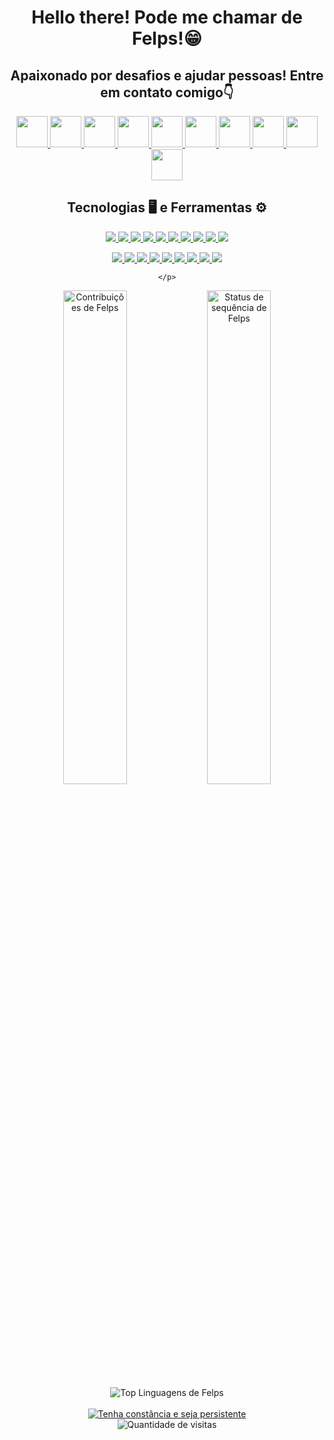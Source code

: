 <div align="center">
    <h1> Hello there! Pode me chamar de Felps!😁 </h1>
</div>

<div align="center">
    <h2> Apaixonado por desafios e ajudar pessoas! Entre em contato comigo👇 </h2>
    <p align="center">
        <a href="https://skillicons.dev">
            <img src="https://raw.githubusercontent.com/gauravghongde/social-icons/master/SVG/Color/Github.svg" width="50" height="50" />
        </a>
        <a href="https://skillicons.dev">
            <img src="https://raw.githubusercontent.com/gauravghongde/social-icons/master/SVG/Color/LinkedIN.svg" width="50" height="50" />
        </a>
        <a href="https://skillicons.dev">
            <img src="https://raw.githubusercontent.com/gauravghongde/social-icons/master/SVG/Color/Gmail.svg" width="50" height="50" />
        </a>
        <a href="https://skillicons.dev">
            <img src="https://raw.githubusercontent.com/gauravghongde/social-icons/master/SVG/Color/WhatsApp.svg" width="50" height="50" />
        </a>
        <a href="https://skillicons.dev">
            <img src="https://raw.githubusercontent.com/gauravghongde/social-icons/master/SVG/Color/Telegram.svg" width="50" height="50" />
        </a>
        <a href="https://skillicons.dev">
            <img src="https://raw.githubusercontent.com/gauravghongde/social-icons/master/SVG/Color/Youtube.svg" width="50" height="50" />
        </a>
        <a href="https://skillicons.dev">
            <img src="https://raw.githubusercontent.com/gauravghongde/social-icons/master/SVG/Color/Instagram.svg" width="50" height="50" />
        </a>
        <a href="https://skillicons.dev">
            <img src="https://raw.githubusercontent.com/gauravghongde/social-icons/master/SVG/Color/Discord.svg" width="50" height="50" />
        </a>
        <a href="https://skillicons.dev">
            <img src="https://raw.githubusercontent.com/gauravghongde/social-icons/master/SVG/Color/Twitch.svg" width="50" height="50" />
        </a>
        <a href="https://skillicons.dev">
            <img src="https://raw.githubusercontent.com/gauravghongde/social-icons/master/SVG/Color/Xbox.svg" width="50" height="50" />
        </a>
    </p>
</div>

<div align="center">
    <h2> Tecnologias 🖥️ e Ferramentas ⚙️ </h2>
    <p>
        <a href="https://skillicons.dev">
            <img src="https://skillicons.dev/icons?i=bash" />
        </a>
        <a href="https://skillicons.dev">
            <img src="https://skillicons.dev/icons?i=github" />
        </a>
        <a href="https://skillicons.dev">
            <img src="https://skillicons.dev/icons?i=html" />
        </a>
        <a href="https://skillicons.dev">
            <img src="https://skillicons.dev/icons?i=css" />
        </a>
        <a href="https://skillicons.dev">
            <img src="https://skillicons.dev/icons?i=bootstrap" />
        </a>
        <a href="https://skillicons.dev">
            <img src="https://skillicons.dev/icons?i=react" />
        </a>
        <a href="https://skillicons.dev">
            <img src="https://skillicons.dev/icons?i=js" />
        </a>
        <a href="https://skillicons.dev">
            <img src="https://skillicons.dev/icons?i=nodejs" />
        </a>
        <a href="https://skillicons.dev">
            <img src="https://skillicons.dev/icons?i=ts" />
        </a>
        <a href="https://skillicons.dev">
            <img src="https://skillicons.dev/icons?i=selenium" />
        </a>
    </p>
    <p>
        <a href="https://skillicons.dev">
            <img src="https://skillicons.dev/icons?i=sqlite /">
        </a>
        <a href="https://skillicons.dev">
            <img src="https://skillicons.dev/icons?i=mysql" />
        </a>
        <a href="https://skillicons.dev">
            <img src="https://skillicons.dev/icons?i=mongodb" />
        </a>
        <a href="https://skillicons.dev">
            <img src="https://skillicons.dev/icons?i=postgres" />
        </a>
        <a href="https://skillicons.dev">
            <img src="https://skillicons.dev/icons?i=heroku" />
        </a>
        <a href="https://skillicons.dev">
            <img src="https://skillicons.dev/icons?i=aws" />
        </a>
        <a href="https://skillicons.dev">
            <img src="https://skillicons.dev/icons?i=py" />
        </a>
        <a href="https://skillicons.dev">
            <img src="https://skillicons.dev/icons?i=django" />
        </a>
        <a href="https://skillicons.dev">
            <img src="https://skillicons.dev/icons?i=flask" />
        </a>

    </p>
</div>

<div align="center">
    <img src="https://github-readme-stats.vercel.app/api?username=felipmartins&theme=dark&border_radius=5&locale=pt-br&date_format=j%20M%5B%20Y%5D&bg_color=000000&ring=FF0000&icon_color=FF0000&title_color=FF0000&text_color=FFFFFF&show_icons=true&include_all_commits=true&count_private=true" width=45% alt="Contribuições de Felps">
    <img src="https://streak-stats.demolab.com?user=felipmartins&theme=dark&border_radius=5&locale=pt-br&date_format=j%20M%5B%20Y%5D&background=000000&fire=FF0000&ring=FF0000&currStreakLabel=FFFFFF" width=45% alt="Status de sequência de Felps">
    <img src="https://github-readme-stats.vercel.app/api/top-langs/?username=felipmartins&layout=compact&theme=dark&border_radius=5&locale=pt-br&date_format=j%20M%5B%20Y%5D&bg_color=000000&card_width=400&custom_title=Linguagens%20mais%20usadas%20por%20Felps" alt="Top Linguagens de Felps" >
</div>

<br>

<div align="center" >
    <a href="https://git.io/typing-svg"><img src="https://readme-typing-svg.demolab.com?font=Fira+Code&size=35&duration=3500&pause=1000&color=F7F7F7&width=750&height=60&lines=Tenha+const%C3%A2ncia+e+seja+persistente!" alt="Tenha constância e seja persistente" /></a>
</div>

<div align="center">
    <img src="https://komarev.com/ghpvc/?username=felipmartins&label=PROFILE+VIEWS&style=plastic&color=FF0000" alt="Quantidade de visitas">
</div>